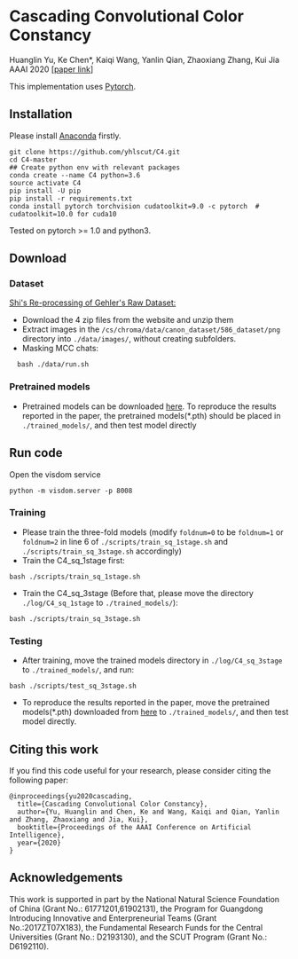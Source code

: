 # Cascading Convolutional Color Constancy

Huanglin Yu, Ke Chen*, Kaiqi Wang, Yanlin Qian, Zhaoxiang Zhang, Kui Jia &nbsp; &nbsp;
AAAI 2020 [[paper link](https://arxiv.org/pdf/1912.11180.pdf)]

This implementation uses [Pytorch](http://pytorch.org/).

## Installation
Please install [Anaconda](https://www.anaconda.com/distribution/) firstly.

```shell
git clone https://github.com/yhlscut/C4.git
cd C4-master
## Create python env with relevant packages
conda create --name C4 python=3.6
source activate C4
pip install -U pip
pip install -r requirements.txt
conda install pytorch torchvision cudatoolkit=9.0 -c pytorch  # cudatoolkit=10.0 for cuda10
```

Tested on pytorch >= 1.0 and python3.

## Download
### Dataset

[Shi's Re-processing of Gehler's Raw Dataset:](http://www.cs.sfu.ca/~colour/data/shi_gehler/)

 - Download the 4 zip files from the website and unzip them 
 - Extract images in the `/cs/chroma/data/canon_dataset/586_dataset/png` directory into `./data/images/`, without creating subfolders.
 - Masking MCC chats: 
```shell
  bash ./data/run.sh
```

### Pretrained models
* Pretrained models can be downloaded [here](https://1drv.ms/u/s!AiCnTyx4Rm42bk_D5EUMxMe3zk4?e=6ntqWg). To reproduce the results reported in the paper, the pretrained models(*.pth) should be placed in `./trained_models/`, and then test model directly

## Run code
Open the visdom service
```shell
python -m visdom.server -p 8008

```
### Training
* Please train the three-fold models (modify `foldnum=0` to be `foldnum=1` or `foldnum=2` in line 6 of `./scripts/train_sq_1stage.sh` and `./scripts/train_sq_3stage.sh` accordingly)
* Train the C4_sq_1stage first:
```shell
bash ./scripts/train_sq_1stage.sh
```
* Train the C4_sq_3stage (Before that, please move the directory `./log/C4_sq_1stage` to `./trained_models/`):
```shell
bash ./scripts/train_sq_3stage.sh
```

### Testing

* After training, move the trained models directory in `./log/C4_sq_3stage` to `./trained_models/`, and run:
```shell
bash ./scripts/test_sq_3stage.sh
```
* To reproduce the results reported in the paper, move the pretrained models(*.pth) downloaded from [here](https://1drv.ms/u/s!AiCnTyx4Rm42bk_D5EUMxMe3zk4?e=6ntqWg) to `./trained_models/`, and then test model directly.

## Citing this work
If you find this code useful for your research, please consider citing the following paper:

	@inproceedings{yu2020cascading,
	  title={Cascading Convolutional Color Constancy},
	  author={Yu, Huanglin and Chen, Ke and Wang, Kaiqi and Qian, Yanlin and Zhang, Zhaoxiang and Jia, Kui},
	  booktitle={Proceedings of the AAAI Conference on Artificial Intelligence},
	  year={2020}
	}

## Acknowledgements
This work is supported in part by the National Natural Science Foundation of China (Grant No.: 61771201,61902131), the Program for Guangdong Introducing Innovative and Enterpreneurial Teams (Grant No.:2017ZT07X183), the Fundamental Research Funds for the Central Universities (Grant No.: D2193130), and the SCUT Program (Grant No.: D6192110).